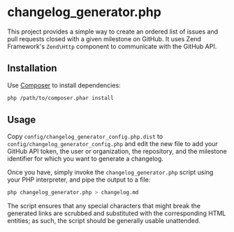 changelog\_generator.php
========================

This project provides a simple way to create an ordered list of issues and pull
requests closed with a given milestone on GitHub. It uses Zend Framework's
`Zend\Http` component to communicate with the GitHub API.

Installation
------------

Use [Composer](https://getcomposer.org) to install dependencies:

```sh
php /path/to/composer.phar install
```

Usage
-----

Copy `config/changelog_generator_config.php.dist` to `config/changelog_generator_config.php` and edit the new file to
add your GitHub API token, the user or organization, the repository, and the
milestone identifier for which you want to generate a changelog.

Once you have, simply invoke the `changelog_generator.php` script using your
PHP interpreter, and pipe the output to a file:

```sh
php changelog_generator.php > changelog.md
```

The script ensures that any special characters that might break the generated
links are scrubbed and substituted with the corresponding HTML entities; as 
such, the script should be generally usable unattended.
